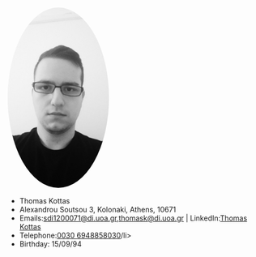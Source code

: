 
<style>
img {
  border-radius: 50%;
}
</style>
<img src="index.png" alt="Avatar" style="width:200px">
<ul>
  <li>Thomas Kottas</li>
  <li>Alexandrou Soutsou 3, Kolonaki, Athens, 10671</li>
  <li>Emails:<a href="mailto:sdi1200071@di.uoa.gr" target="_top">sdi1200071@di.uoa.gr</a>,<a href="mailto:thomask@di.uoa.gr" target="_top">thomask@di.uoa.gr</a> | LinkedIn:<a href="https://www.linkedin.com/in/thomas-kottas-551018a5/" target="_top">Thomas Kottas</a></li>
	<li>Telephone:<a href="tel:0030 6948858030">0030 6948858030</a>/li>
  <li>Birthday: 15/09/94</li>
</ul> 
